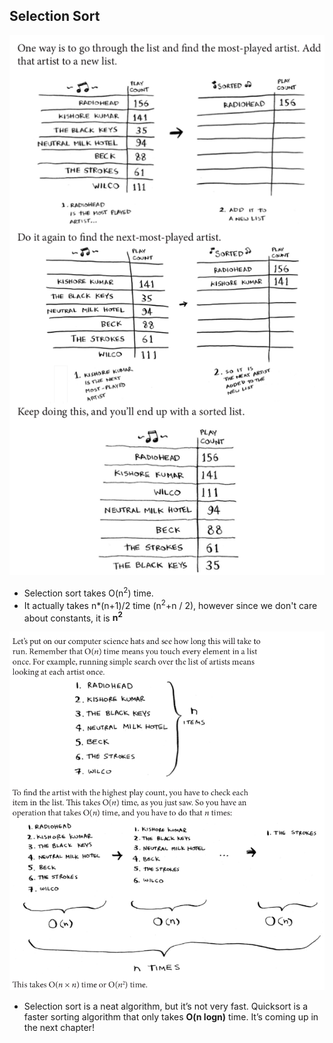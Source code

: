 ## Selection Sort

![selection-sort](images/selection-sort.png)

- Selection sort takes O(n<sup>2</sup>) time.
- It actually takes n*(n+1)/2 time (n<sup>2</sup>+n / 2), however since we don't care about constants, it is **n<sup>2</sup>**

![selection-sort-time](images/selection-sort-time.png)

- Selection sort is a neat algorithm, but it’s not very fast. Quicksort is a faster sorting algorithm that only takes **O(n logn)** time. It’s coming up in the next chapter!
